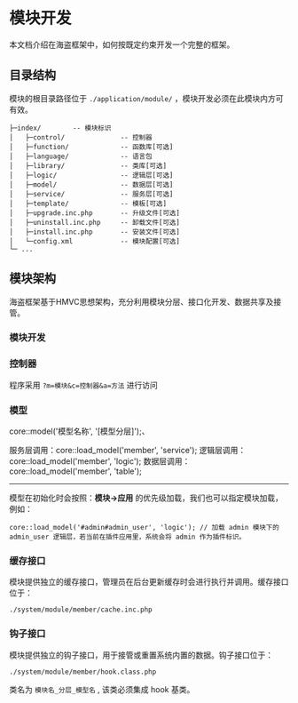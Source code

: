 # 模块开发
本文档介绍在海盗框架中，如何按既定约束开发一个完整的框架。

## 目录结构
模块的根目录路径位于 `./application/module/` ，模块开发必须在此模块内方可有效。

```
├─index/ 		-- 模块标识
│   ├─control/ 				-- 控制器
│   ├─function/ 			-- 函数库[可选]
│   ├─language/ 			-- 语言包
│   ├─library/ 				-- 类库[可选]
│   ├─logic/ 				-- 逻辑层[可选]
│   ├─model/ 				-- 数据层[可选]
│   ├─service/ 				-- 服务层[可选]
│   ├─template/ 			-- 模板[可选]
│   ├─upgrade.inc.php 		-- 升级文件[可选]
│   ├─uninstall.inc.php 	-- 卸载文件[可选]
│   ├─install.inc.php 		-- 安装文件[可选]
│   └─config.xml 			-- 模块配置[可选]
└─ ...
```

## 模块架构
海盗框架基于HMVC思想架构，充分利用模块分层、接口化开发、数据共享及接管。

### 模块开发

### 控制器
程序采用 `?m=模块&c=控制器&a=方法` 进行访问

### 模型
core::model('模型名称', '[模型分层]');、

服务层调用：core::load_model('member', 'service');
逻辑层调用：core::load_model('member', 'logic');
数据层调用：core::load_model('member', 'table');

-------------
模型在初始化时会按照：**模块->应用** 的优先级加载，我们也可以指定模块加载，例如：
```
core::load_model('#admin#admin_user', 'logic'); // 加载 admin 模块下的 admin_user 逻辑层，若当前在插件应用里，系统会将 admin 作为插件标识。
```

### 缓存接口
模块提供独立的缓存接口，管理员在后台更新缓存时会进行执行并调用。缓存接口位于：
```
./system/module/member/cache.inc.php
```

### 钩子接口
模块提供独立的钩子接口，用于接管或重置系统内置的数据。钩子接口位于：
```
./system/module/member/hook.class.php
```
类名为 `模块名_分层_模型名` , 该类必须集成 hook 基类。